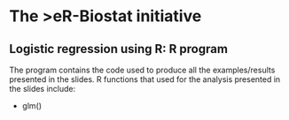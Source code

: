 # The >eR-Biostat initiative
## Logistic regression using R: R program
The program  contains the code used to produce all the examples/results presented in the slides. 
R functions that used for the analysis presented in the slides include:

* glm()

